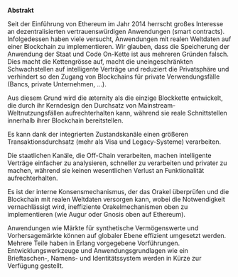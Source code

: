 **Abstrakt**

Seit der Einführung von Ethereum im Jahr 2014 herrscht großes Interesse an dezentralisierten vertrauenswürdigen Anwendungen (smart contracts). Infolgedessen haben viele versucht, Anwendungen mit realen Weltdaten auf einer Blockchain zu implementieren. Wir glauben, dass die Speicherung der Anwendung der Staat und Code On-Kette ist aus mehreren Gründen falsch. Dies macht die Kettengrösse auf, macht die uneingeschränkten Schwachstellen auf intelligente Verträge und reduziert die Privatsphäre und verhindert so den Zugang von Blockchains für private Verwendungsfälle (Bancs, private Unternehmen, ...).

Aus diesem Grund wird die æternity als die einzige Blockkette entwickelt, die durch ihr Kerndesign den Durchsatz von Mainstream-Weltnutzungsfällen aufrechterhalten kann, während sie reale Schnittstellen innerhalb ihrer Blockchain bereitstellen.

Es kann dank der integrierten Zustandskanäle einen größeren Transaktionsdurchsatz (mehr als Visa und Legacy-Systeme) verarbeiten.

Die staatlichen Kanäle, die Off-Chain verarbeiten, machen intelligente Verträge einfacher zu analysieren, schneller zu verarbeiten und privater zu machen, während sie keinen wesentlichen Verlust an Funktionalität aufrechterhalten.

Es ist der interne Konsensmechanismus, der das Orakel überprüfen und die Blockchain mit realen Weltdaten versorgen kann, wobei die Notwendigkeit vernachlässigt wird, ineffiziente Orakelmechanismen oben zu implementieren (wie Augur oder Gnosis oben auf Ethereum).

Anwendungen wie Märkte für synthetische Vermögenswerte und Vorhersagemärkte können auf globaler Ebene effizient umgesetzt werden. Mehrere Teile haben in Erlang vorgegebene Vorführungen. Entwicklungswerkzeuge und Anwendungsgrundlagen wie ein Brieftaschen-, Namens- und Identitätssystem werden in Kürze zur Verfügung gestellt.